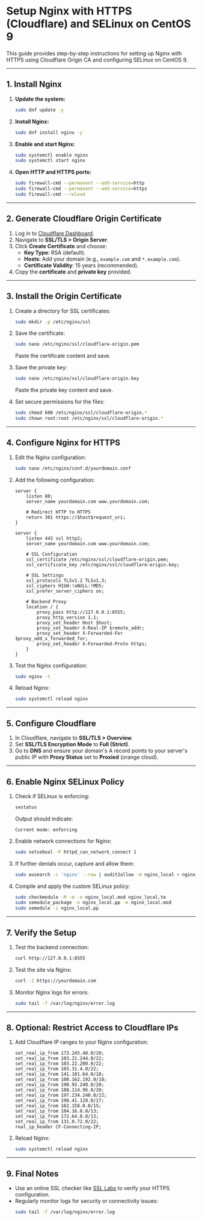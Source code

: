 
# **Setup Nginx with HTTPS (Cloudflare) and SELinux on CentOS 9**

This guide provides step-by-step instructions for setting up Nginx with HTTPS using Cloudflare Origin CA and configuring SELinux on CentOS 9.

---

## **1. Install Nginx**

1. **Update the system:**
   ```bash
   sudo dnf update -y
   ```

2. **Install Nginx:**
   ```bash
   sudo dnf install nginx -y
   ```

3. **Enable and start Nginx:**
   ```bash
   sudo systemctl enable nginx
   sudo systemctl start nginx
   ```

4. **Open HTTP and HTTPS ports:**
   ```bash
   sudo firewall-cmd --permanent --add-service=http
   sudo firewall-cmd --permanent --add-service=https
   sudo firewall-cmd --reload
   ```

---

## **2. Generate Cloudflare Origin Certificate**

1. Log in to [Cloudflare Dashboard](https://dash.cloudflare.com/).
2. Navigate to **SSL/TLS > Origin Server**.
3. Click **Create Certificate** and choose:
   - **Key Type**: RSA (default).
   - **Hosts**: Add your domain (e.g., `example.com` and `*.example.com`).
   - **Certificate Validity**: 15 years (recommended).
4. Copy the **certificate** and **private key** provided.

---

## **3. Install the Origin Certificate**

1. Create a directory for SSL certificates:
   ```bash
   sudo mkdir -p /etc/nginx/ssl
   ```

2. Save the certificate:
   ```bash
   sudo nano /etc/nginx/ssl/cloudflare-origin.pem
   ```
   Paste the certificate content and save.

3. Save the private key:
   ```bash
   sudo nano /etc/nginx/ssl/cloudflare-origin.key
   ```
   Paste the private key content and save.

4. Set secure permissions for the files:
   ```bash
   sudo chmod 600 /etc/nginx/ssl/cloudflare-origin.*
   sudo chown root:root /etc/nginx/ssl/cloudflare-origin.*
   ```

---

## **4. Configure Nginx for HTTPS**

1. Edit the Nginx configuration:
   ```bash
   sudo nano /etc/nginx/conf.d/yourdomain.conf
   ```

2. Add the following configuration:
   ```nginx
   server {
       listen 80;
       server_name yourdomain.com www.yourdomain.com;

       # Redirect HTTP to HTTPS
       return 301 https://$host$request_uri;
   }

   server {
       listen 443 ssl http2;
       server_name yourdomain.com www.yourdomain.com;

       # SSL Configuration
       ssl_certificate /etc/nginx/ssl/cloudflare-origin.pem;
       ssl_certificate_key /etc/nginx/ssl/cloudflare-origin.key;

       # SSL Settings
       ssl_protocols TLSv1.2 TLSv1.3;
       ssl_ciphers HIGH:!aNULL:!MD5;
       ssl_prefer_server_ciphers on;

       # Backend Proxy
       location / {
           proxy_pass http://127.0.0.1:8555;
           proxy_http_version 1.1;
           proxy_set_header Host $host;
           proxy_set_header X-Real-IP $remote_addr;
           proxy_set_header X-Forwarded-For $proxy_add_x_forwarded_for;
           proxy_set_header X-Forwarded-Proto https;
       }
   }
   ```

3. Test the Nginx configuration:
   ```bash
   sudo nginx -t
   ```

4. Reload Nginx:
   ```bash
   sudo systemctl reload nginx
   ```

---

## **5. Configure Cloudflare**

1. In Cloudflare, navigate to **SSL/TLS > Overview**.
2. Set **SSL/TLS Encryption Mode** to **Full (Strict)**.
3. Go to **DNS** and ensure your domain's A record points to your server's public IP with **Proxy Status** set to **Proxied** (orange cloud).

---

## **6. Enable Nginx SELinux Policy**

1. Check if SELinux is enforcing:
   ```bash
   sestatus
   ```
   Output should indicate:
   ```
   Current mode: enforcing
   ```

2. Enable network connections for Nginx:
   ```bash
   sudo setsebool -P httpd_can_network_connect 1
   ```

3. If further denials occur, capture and allow them:
   ```bash
   sudo ausearch -c 'nginx' --raw | audit2allow -m nginx_local > nginx_local.te
   ```

4. Compile and apply the custom SELinux policy:
   ```bash
   sudo checkmodule -M -m -o nginx_local.mod nginx_local.te
   sudo semodule_package -o nginx_local.pp -m nginx_local.mod
   sudo semodule -i nginx_local.pp
   ```

---

## **7. Verify the Setup**

1. Test the backend connection:
   ```bash
   curl http://127.0.0.1:8555
   ```

2. Test the site via Nginx:
   ```bash
   curl -I https://yourdomain.com
   ```

3. Monitor Nginx logs for errors:
   ```bash
   sudo tail -f /var/log/nginx/error.log
   ```

---

## **8. Optional: Restrict Access to Cloudflare IPs**

1. Add Cloudflare IP ranges to your Nginx configuration:
   ```nginx
   set_real_ip_from 173.245.48.0/20;
   set_real_ip_from 103.21.244.0/22;
   set_real_ip_from 103.22.200.0/22;
   set_real_ip_from 103.31.4.0/22;
   set_real_ip_from 141.101.64.0/18;
   set_real_ip_from 108.162.192.0/18;
   set_real_ip_from 190.93.240.0/20;
   set_real_ip_from 188.114.96.0/20;
   set_real_ip_from 197.234.240.0/22;
   set_real_ip_from 198.41.128.0/17;
   set_real_ip_from 162.158.0.0/15;
   set_real_ip_from 104.16.0.0/13;
   set_real_ip_from 172.64.0.0/13;
   set_real_ip_from 131.0.72.0/22;
   real_ip_header CF-Connecting-IP;
   ```

2. Reload Nginx:
   ```bash
   sudo systemctl reload nginx
   ```

---

## **9. Final Notes**
- Use an online SSL checker like [SSL Labs](https://www.ssllabs.com/) to verify your HTTPS configuration.
- Regularly monitor logs for security or connectivity issues:
  ```bash
  sudo tail -f /var/log/nginx/error.log
  ```
